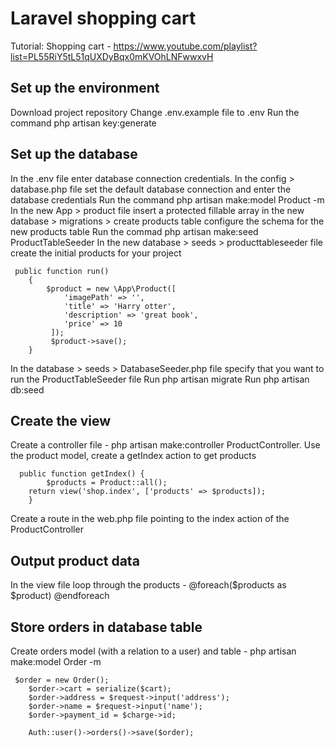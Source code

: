 Laravel shopping cart
=======================

Tutorial: Shopping cart - https://www.youtube.com/playlist?list=PL55RiY5tL51qUXDyBqx0mKVOhLNFwwxvH

Set up the environment
------------------------
Download project repository
Change .env.example file to .env
Run the command php artisan key:generate

Set up the database
---------------------
In the .env file enter database connection credentials.
In the config > database.php file set the default database connection and enter the database credentials
Run the command php artisan make:model Product -m 
In the new App > product file insert a protected fillable array
in the new database > migrations > create products table configure the schema for the new products table
Run the commad php artisan make:seed ProductTableSeeder
In the new database > seeds > producttableseeder file create the initial products for your project

```
 public function run()
    {
        $product = new \App\Product([
            'imagePath' => '',
            'title' => 'Harry otter',
            'description' => 'great book',
            'price' => 10
         ]);
         $product->save();
    }
```

In the database > seeds > DatabaseSeeder.php file specify that you want to run the ProductTableSeeder file
Run php artisan migrate
Run php artisan db:seed

Create the view
----------------
Create a controller file - php artisan make:controller ProductController. Use the product model, create a getIndex action to get products

```
  public function getIndex() {
        $products = Product::all();
    return view('shop.index', ['products' => $products]);
    }
 ```
Create a route in the web.php file pointing to the index action of the ProductController

Output product data
-----------------------
In the view file loop through the products - @foreach($products as $product) @endforeach

Store orders in database table
----------------------------------
Create orders model (with a relation to a user) and table - php artisan make:model Order -m

```
 $order = new Order();
    $order->cart = serialize($cart);
    $order->address = $request->input('address');
    $order->name = $request->input('name');
    $order->payment_id = $charge->id;

    Auth::user()->orders()->save($order);
    
 ```
